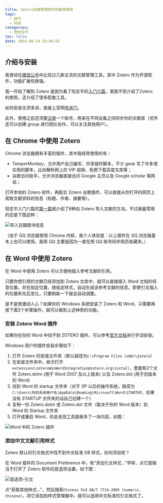 ```yaml
---
title: Zotero文献管理软件的基本使用
tags:
  - 技巧
  - 科研
categories:
  - 奇技淫巧
toc: false
date: 2019-06-19 19:40:59
---
```


## 介绍与安装

我曾经在[微信公号](http://mp.weixin.qq.com/s?__biz=MzI1MzEyODQyMA==&mid=2708133016&idx=1&sn=0ba2974967de9ebb5a168c874a6bd704&chksm=cd474f13fa30c6059a7e3a80bb213b9108c821db9825c74f289bcb3c45c86f4fde47993f2250&mpshare=1&scene=23&srcid=#rd)中比较过几款主流的文献管理工具。其中 Zotero 作为开源软件，功能扩展性极强。

<!--more-->

我一开始了解到 Zotero 是因为看了阳志平的[入门六篇](https://www.douban.com/group/topic/45562674/)，里面不但介绍了Zotero 的使用，还介绍了很多配套工具。

如何安装无须多讲，直接上官网[传送门](https://www.zotero.org/support/word_processor_plugin_installation)。

此外，使用之前还须要[注册](https://www.zotero.org/user/register/)一个账号，用来在不同设备之间同步你的文献库（另外还可以创建 group 进行团队协作，可以关注其他用户）。


## 在 Chrome 中使用 Zotero

Chrome 浏览器拥有丰富的插件，其中我经常使用的有：
- TamperMonkey，允许用户自己编写、共享插件脚本，不少 geek 写了许多很实用的脚本，比如解析网上的 VIP 视频、免费下载百度文库等；
- 谷歌访问助手，允许浏览器直接访问 Google 主页以及 Google scholar 等网站；

打开本地的 Zotero 软件，再配合 Zotero 谷歌插件，可以直接从你打开的网页上爬取文献资料的信息（标题、作者、摘要等）。

阳志平入门六篇的[第一篇](https://www.yangzhiping.com/tech/zotero1.html)就介绍了6种向 Zotero 导入文献的方法。不过我最常用的还是下图这种：

![导入豆瓣图书信息](https://mmbiz.qpic.cn/mmbiz_png/X6tKT89jLw1qjEKakBKicSHFFZ31fDRZajfV32XaoiacVAFshuiaT5MF5vuLm3RYQUFVR5yqTZgNr17BXxHNE1afw/640?wx_fmt=png&tp=webp&wxfrom=5&wx_lazy=1&wx_co=1)

（由于 QQ 浏览器使用 Chrome 内核，我个人体验是：以上插件在 QQ 浏览器基本上也可以使用。我用 QQ 主要是因为一直在用 QQ 账号同步网页收藏夹。）

## 在 Word 中使用 Zotero

在 Word 中使用 Zotero 可以方便地插入参考文献的引用。

只要你想引用的文献已经添加到 Zotero 文库中，就可以直接插入 Word 文档的任意位置，并在指定位置、按指定样式，自动生成该参考文献的信息。即使引文插入的位置有先后变化，只要刷新一下就会自动调整。

是不是很激动人心？如果你的 Windows 系统安装了 Zotero 和 Word，只需要再按下面2个步骤操作，就可以做到上述神奇的功能。

### 安装 Zotero Word 插件

如果你在你的 Word 中找不到 ZOTERO 插件，可以参考[官方文档](https://www.zotero.org/support/word_processor_plugin_manual_installation)进行手动安装。

Windows 用户的插件安装步骤如下：
1. 打开 Zotero 的安装文件夹（默认路径为`C:\Program Files (x86)\Zotero`）
2. 在安装文件夹中，依次打开`extensions\zoteroWinWordIntegration@zotero.org\install`，里面有2个文件 Zotero.dotm (用于 Word 2007 及以上版本) 以及 Zotero.dot (用于旧版本的 Word)
3. 找到 Word 的 startup 文件夹（对于 XP 以后的操作系统，路径为 `C:\Users\你的系统用户名\AppData\Roaming\Microsoft\Word\STARTUP`，如果没有 STARTUP 文件夹的话自己创建一个）
4. 复制一份 Zotero.dotm 或 Zotero.dot 文件（取决于你的 Word 版本）到 Word 的 Startup 文件夹
5. 打开或重启 Word，你会发现工具面板多了一块内容，如图：

![Word 中的 Zotero 插件](http://m.qpic.cn/psb?/V11Tp57c2B9kPO/m4xFU4yRplBvfx3zYEem*X2kLjW31lMeLq3Z0IN6fV0!/b/dDABAAAAAAAA&bo=RQJ1AAAAAAADBxA!&rf=viewer_4)

### 添加中文文献引用样式

Zotero 默认的引文格式中找不到中文标准 GB 样式，如何添加呢？

在 Word 插件的 Document Preference 中，有“添加引文样式…”字样，点它就相当于打开了 Zotero 软件的首选项设置，如下图：

![首选项-引文](https://upload-images.jianshu.io/upload_images/5727621-ada62e18161b6e5c.png?imageMogr2/auto-orient/strip%7CimageView2/2/w/616/format/webp)

点“获取其他样式…”，然后搜索`Chinese Std GB/T 7714-2005 (numeric, Chinese)`，将它添加到样式管理器中，就可以选用中文标准的引文格式了。